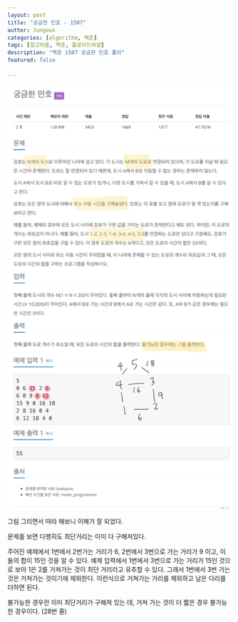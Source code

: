 ```yaml
---
layout: post
title: "궁금한 민호 - 1507"
author: Jungeun
categories: [algorithm, 백준]
tags: [알고리즘, 백준, 플로이드와샬]
description: "백준 1507 궁금한 민호 풀이"
featured: false

---
```


![1507](/assets/images/boj/1507_boj.png)

그림 그리면서 따라 해보니 이해가 잘 되었다.

문제를 보면 다행히도 최단거리는 이미 다 구해져있다. 

주어진 예제에서 1번에서 2번가는 거리가 6, 2번에서 3번으로 가는 거리가 9 이고, 이 둘의 합이 15인 것을 알 수 있다. 예제 입력에서 1번에서 3번으로 가는 거리가 15인 것으로 보아 1은 2를 거쳐가는 것이 최단 거리라고 유추할 수 있다. 그래서 1번에서 3번 가는 것은 거쳐가는 것이기에 제외한다. 이런식으로 거쳐가는 거리를 제외하고 남은 다리를 더하면 된다.

불가능한 경우란 이미 최단거리가 구해져 있는 데, 거쳐 가는 것이 더 짧은 경우 불가능한 경우이다. (28번 줄)

<script src="https://gist.github.com/JungeunKwon/fe8e18ee06a1bcb3c93515cb716b3587.js"></script>
